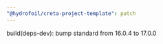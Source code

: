 ```yaml
---
"@hydrofoil/creta-project-template": patch
---
```


build(deps-dev): bump standard from 16.0.4 to 17.0.0
